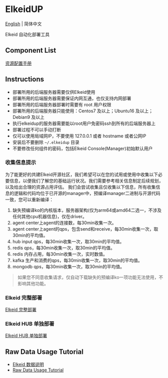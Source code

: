 # ElkeidUP

[English](README.md) | 简体中文

Elkeid 自动化部署工具

## Component List
[资源配置手册](./configuration.md)

## Instructions

* 部署所用的后端服务器需要仅供Elkeid使用
* 部署所用的后端服务器需要保证内网互通，也仅支持内网部署
* 部署所用的后端服务器部署时需要有 root 用户权限
* 部署所用的后端服务器只能使用：Centos7 及以上；Ubuntu16 及以上；Debian9 及以上
* 执行elkeidup的服务器需要能以root用户免密码ssh到所有的后端服务器上
* 部署过程不可以手动打断
* 仅可以使用局域网IP，不要使用 127.0.0.1 或者 hostname 或者公网IP
* 安装后不要删除 `~/.elkeidup` 目录
* 不要修改任何组件的密码，包括Elkeid Console(Manager)初始默认用户

### 收集信息提示

为了能更好的共建Elkeid开源社区，我们希望可以在您的试用或使用中收集以下必要信息，以便我们了解您的基础运行状况。我们需要参考相关信息制定后续规划，以及给出合理的资源占用评估。
我们会尝试收集且仅收集以下信息，所有收集信息的逻辑和代码均位于已开源的manager中，预编译manager二进制与开源代码一致，您可以重新编译：
1. 缺失预编译ko的内核版本，服务器架构(仅为arm64或amd64二选一，不涉及任何其他cpu机器信息)，仅在driver。
2. agent center上agent的连接数，每30min收集一次。
3. agent center上agent的qps，包含send和receive，每30min收集一次，取30min的平均值。
4. hub input qps，每30min收集一次，取30min的平均值。
5. redis qps，每30min收集一次，取30min的平均值。
6. redis 内存占用，每30min收集一次，实时数值。
7. kafka 生产和消费的qps，每30min收集一次，取30min的平均值。
8. mongodb qps，每30min收集一次，取30min的平均值。

> 如果您不同意收集请求，仅自动下载缺失的预编译ko一项功能无法使用，不影响其他功能。

### Elkeid 完整部署
[Elkeid 完整部署](./deploy.md)

### Elkeid HUB 单独部署
[Elkeid HUB 单独部署](./deploy_hub.md)

## Raw Data Usage Tutorial
- [Elkeid 数据说明](../server/docs/ElkeidData.xlsx)
- [Raw Data Usage Tutorial](raw_data_usage_tutorial/raw_data_usage_tutorial-zh_CN.md)

